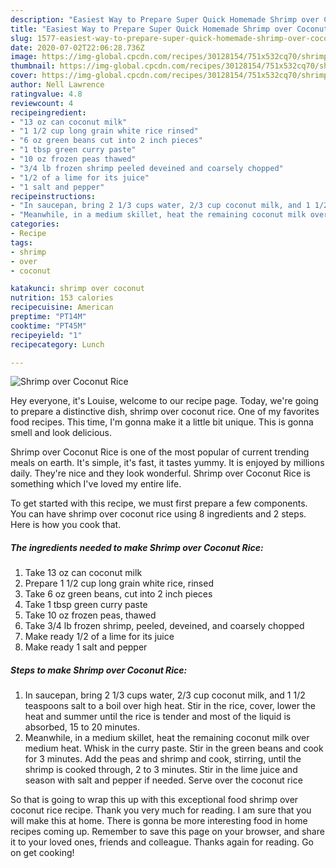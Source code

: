 ```yaml
---
description: "Easiest Way to Prepare Super Quick Homemade Shrimp over Coconut Rice"
title: "Easiest Way to Prepare Super Quick Homemade Shrimp over Coconut Rice"
slug: 1577-easiest-way-to-prepare-super-quick-homemade-shrimp-over-coconut-rice
date: 2020-07-02T22:06:28.736Z
image: https://img-global.cpcdn.com/recipes/30128154/751x532cq70/shrimp-over-coconut-rice-recipe-main-photo.jpg
thumbnail: https://img-global.cpcdn.com/recipes/30128154/751x532cq70/shrimp-over-coconut-rice-recipe-main-photo.jpg
cover: https://img-global.cpcdn.com/recipes/30128154/751x532cq70/shrimp-over-coconut-rice-recipe-main-photo.jpg
author: Nell Lawrence
ratingvalue: 4.8
reviewcount: 4
recipeingredient:
- "13 oz can coconut milk"
- "1 1/2 cup long grain white rice rinsed"
- "6 oz green beans cut into 2 inch pieces"
- "1 tbsp green curry paste"
- "10 oz frozen peas thawed"
- "3/4 lb frozen shrimp peeled deveined and coarsely chopped"
- "1/2 of a lime for its juice"
- "1 salt and pepper"
recipeinstructions:
- "In saucepan, bring 2 1/3 cups water, 2/3 cup coconut milk, and 1 1/2 teaspoons salt to a boil over high heat. Stir in the rice, cover, lower the heat and summer until the rice is tender and most of the liquid is absorbed, 15 to 20 minutes."
- "Meanwhile, in a medium skillet, heat the remaining coconut milk over medium heat. Whisk in the curry paste. Stir in the green beans and cook for 3 minutes. Add the peas and shrimp and cook, stirring, until the shrimp is cooked through, 2 to 3 minutes. Stir in the lime juice and season with salt and pepper if needed. Serve over the coconut rice"
categories:
- Recipe
tags:
- shrimp
- over
- coconut

katakunci: shrimp over coconut 
nutrition: 153 calories
recipecuisine: American
preptime: "PT14M"
cooktime: "PT45M"
recipeyield: "1"
recipecategory: Lunch

---
```



![Shrimp over Coconut Rice](https://img-global.cpcdn.com/recipes/30128154/751x532cq70/shrimp-over-coconut-rice-recipe-main-photo.jpg)

Hey everyone, it's Louise, welcome to our recipe page. Today, we're going to prepare a distinctive dish, shrimp over coconut rice. One of my favorites food recipes. This time, I'm gonna make it a little bit unique. This is gonna smell and look delicious.



Shrimp over Coconut Rice is one of the most popular of current trending meals on earth. It's simple, it's fast, it tastes yummy. It is enjoyed by millions daily. They're nice and they look wonderful. Shrimp over Coconut Rice is something which I've loved my entire life.


To get started with this recipe, we must first prepare a few components. You can have shrimp over coconut rice using 8 ingredients and 2 steps. Here is how you cook that.

<!--inarticleads1-->

##### The ingredients needed to make Shrimp over Coconut Rice:

1. Take 13 oz can coconut milk
1. Prepare 1 1/2 cup long grain white rice, rinsed
1. Take 6 oz green beans, cut into 2 inch pieces
1. Take 1 tbsp green curry paste
1. Take 10 oz frozen peas, thawed
1. Take 3/4 lb frozen shrimp, peeled, deveined, and coarsely chopped
1. Make ready 1/2 of a lime for its juice
1. Make ready 1 salt and pepper




<!--inarticleads2-->

##### Steps to make Shrimp over Coconut Rice:

1. In saucepan, bring 2 1/3 cups water, 2/3 cup coconut milk, and 1 1/2 teaspoons salt to a boil over high heat. Stir in the rice, cover, lower the heat and summer until the rice is tender and most of the liquid is absorbed, 15 to 20 minutes.
1. Meanwhile, in a medium skillet, heat the remaining coconut milk over medium heat. Whisk in the curry paste. Stir in the green beans and cook for 3 minutes. Add the peas and shrimp and cook, stirring, until the shrimp is cooked through, 2 to 3 minutes. Stir in the lime juice and season with salt and pepper if needed. Serve over the coconut rice




So that is going to wrap this up with this exceptional food shrimp over coconut rice recipe. Thank you very much for reading. I am sure that you will make this at home. There is gonna be more interesting food in home recipes coming up. Remember to save this page on your browser, and share it to your loved ones, friends and colleague. Thanks again for reading. Go on get cooking!
